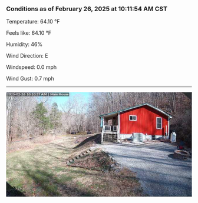 ### Conditions as of February 26, 2025 at 10:11:54 AM CST 

Temperature: 64.10 &deg;F

Feels like: 64.10 &deg;F

Humidity: 46%

Wind Direction: E

Windspeed: 0.0 mph

Wind Gust: 0.7 mph

---

<img src="./images/latest.jpeg"/>

